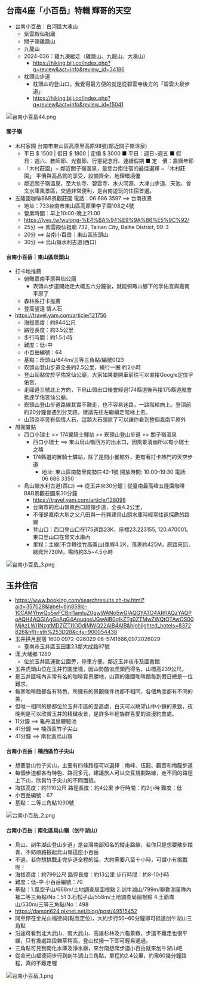 ## 台南4座「小百岳」特輯 輝哥的天空
- 台南小百岳｜白河區大凍山
  - 紫雲殿仙祖廟
  - 關子嶺雞籠山
  - 九龍山
  - 2024-036：雞九凍縱走（雞籠山、九龍山、大凍山）
    - https://hiking.biji.co/index.php?q=review&act=info&review_id=34186 
  - 枕頭山步道
    - 枕頭山的登山口，我覺得最方便的就是從碧雲寺後方的「碧雲火泉步道」
    - https://hiking.biji.co/index.php?q=review&act=info&review_id=15041

![台南小百岳44.png](台南小百岳_4.png)

#### 關子嶺
- 木村家園  台南市東山區高原里高原98號(鄰近關子嶺溫泉)
  - 平日  $ 1500  | 假日  $ 1800  | 定價  $ 3000  ■ 平日：週日~週五  ■ 假　日：週六、教師節、光復節、行憲紀念日、連續假期  ■ 定　價：農曆年節
  - 「木村莊園」~ 鄰近關子嶺溫泉，是您台南住宿的最佳選擇 ~「木村莊園」 平價與高品質的享受，設備齊全，地理環境優
  - 鄰近關子嶺溫泉，至大仙寺、碧雲寺、水火同源、大凍山步道、天池、曾文水庫風景區，交通非常便利，是台南遊玩的住宿首選。
- 五隆園咖啡B&B景觀莊園  電話：06 686 3597  ==> 台南夜景
  - 地址：733台南市東山區高原里李子園108之4號
  - 營業時間：早上10:00-晚上21:00
  - https://lyes.tw/wulong-%E4%BA%94%E9%9A%86%E5%9C%92/
  - 25分 ==> 紫雲殿仙祖廟 732, Tainan City, Baihe District, 99-3
  - 20分 ==> 台南小百岳｜東山區崁頭山
  - 30分 ==> 烏山嶺水利古道(西口)


#### 台南小百岳｜東山區崁頭山
- 打卡地推薦
  - 俯瞰嘉南平原與仙公廟
    - 崁頭山步道開始走大概五六分鐘後，就能俯瞰山腳下的孚佑宮與嘉南平原了
  - 森林系打卡推薦
  - 登高望遠 情人石
- https://travel.yam.com/article/121756
  - 海拔高度：約844公尺
  - 路徑長度：約3.5公里
  - 步行時間：約1.5小時
  - 難度：低-中
  - 小百岳編號：64
  - 基點：崁頭山/844m/三等三角點/編號0123
  - 崁頭山登山步道全長約2.5公里，繞行一圈 約2小時
  - 登山起點位於孚佑宮仙公廟，大家如果要開車前往可以直接Google定位孚佑宮。
  - 走國道三號北上方向，下烏山頭出口後會經過174縣道後再接175縣道就會抵達孚佑宮仙公廟。
  - 崁頭山登山步道路線其實不難走，也不容易迷路，一路階梯向上。登頂前約20分鐘會遇到分叉路，建議先往左繼續走階梯上去。
  - 山頂涼亭旁有個情人石，這顆大石頭除了可以讓你看到整個嘉南平原外
- 周圍景點
  - 西口小瑞士 >> 174翼騎士驛站 >> 崁頭山登山步道 >> 關子嶺溫泉
    - 西口小瑞士 ==> 東山烏山嶺西方的出水口，因風景清幽所以有小瑞士之稱
    - 174縣道的翼騎士驛站，除了是間小餐館外，更有著打卡熱門的天空步道
      - 地址: 東山區南勢里南勢庄42-1號  開放時間: 10:00–19:30  電話: 06 686 3350
  - 烏山嶺水利古道(西口) ==> 從玉井來30分鐘 | 從臺南最高峰五隆園咖啡B&B景觀莊園來30分鐘
    - https://travel.yam.com/article/128098
    - 台南市的烏山嶺東西口越嶺步道，全長4.2公里，
    - 不僅是嘉南大圳之父八田與一在興建烏山頭水庫時經常往返探勘的路線
    - 登山口：西口登山口在175道路23K，座標23.223155, 120.470001。東口登山口在曾文水庫內
    - 里程：主線(不含轉往竹高崙山)單程4.2K，落差約425M，原路來回，總爬升730M，需時約3.5~4.5小時

![台南小百岳_3.png](台南小百岳_3.png)

## 玉井住宿
- https://www.booking.com/searchresults.zh-tw.html?aid=357028&label=bin859jc-10CAMYhwQo5wFCBnl1amluZ0gwWANo5wGIAQGYATO4ARfIAQzYAQPoAQH4AQGIAgGoAgG4AouqosUGwAIB0gIkZTg0ZTMwZWQtOTAwOS00MjAzLWI1NzgtMDZjZTI1ODdjMWQ22AIB4AIB&highlighted_hotels=8372826&nflt=sth%253D28&city=900054438
- 玉井拱月民宿 1600     0972-026029  06-5741666,0972026029
  - 臺南市玉井區玉田里23鄰大成路97號
- 漾,大埔鄉  1280
  - 位於玉井區運動公園旁，停車方便。鄰近玉井夜市及圖書館 
- 玉井虎頭山位在玉井竹圍里境，因山勢酷似虎頭而得名，山標高239公尺。
- 是玉井區域內非常有名的咖啡賞景勝地，山頂的幾間咖啡館每到假日總是一位難求，
- 每家咖啡館都各有特色，所擁有的景觀條件也都不相同，各個角度都有不同的美，
- 但唯一相同的是都位於玉井市區的至高處，白天可以眺望山中小鎮的景致，夜晚則是可以欣賞玉井的精緻夜景，是許多年輕族群喜愛的浪漫約會處。
- 11分鐘 ==> 龜丹溫泉體驗池
- 41分鐘 ==> 楠西區竹子尖山
- 41分鐘 ==> 南化區烏山嶺

#### 台南小百岳｜楠西區竹子尖山
  - 想要登山竹子尖山，主要有四條路徑可以選擇：梅峰、伍龍、觀音和梅龍步道
  - 每個步道都各有特色、路況多元，建議旅人可以交互規劃路線，走不同的路徑上下山，欣賞竹子尖山的不同面貌。
  - 海拔高度：約1110公尺  路徑長度：約4公里  步行時間：約2小時  難度：低
  - 小百岳編號：67
  - 基點：二等三角點1090號

![台南小百岳_2.png](台南小百岳_2.png)

#### 台南小百岳｜南化區烏山嶺（刣牛湖山）
  - 烏山、刣牛湖山登山步道」是台灣南部知名的縱走路線，若你只是想要散步踏青，不妨順路撿起烏山嶺這座小百岳
  - 不過，若你想挑戰走完步道全程的話，大約需要八至十小時，可謂小有挑戰呢！
  - 海拔高度：約799公尺  路徑長度：約13公里  步行時間：約8-10小時
  - 難度：低-中   小百岳編號：70
  - 基點：1.風空子山/668m/土地調查局圖根點 2.刣牛湖山/799m/聯勤測量隊內補二等三角點/No：51 3.石松子山/558m/土地調查局圖根點 4.王爺崙山/530m/三等三角點/No：498
  - https://damon624.pixnet.net/blog/post/49515452
  - 開車停在金光山福德祠(點我定位)，大約步行50~60分鐘即可抵達刣牛湖山三角點
  - 沿途可看到北大武山、南大武山、高雄杉林及六龜景緻，步道不難走也很平緩，只有幾處路段雜草稍高，登山杖撥一下即可輕易通過，
  - 三角點可見到南化水庫及淨水廠，來台南想爬步道小百岳就來刣牛湖山吧
  - 從金光山福德祠步行到刣牛湖山三角點，單程約2.4公里，約需60幾分鐘路程，真的不難走喔

![台南小百岳_1.png](台南小百岳_1.png)
